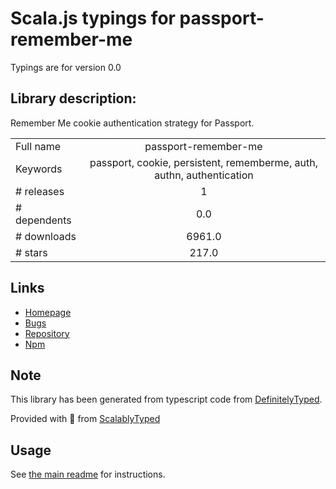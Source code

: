 
# Scala.js typings for passport-remember-me

Typings are for version 0.0

## Library description:
Remember Me cookie authentication strategy for Passport.

|                    |                 |
| ------------------ | :-------------: |
| Full name          | passport-remember-me |
| Keywords           | passport, cookie, persistent, rememberme, auth, authn, authentication |
| # releases         | 1 |
| # dependents       | 0.0 |
| # downloads        | 6961.0 |
| # stars            | 217.0 |

## Links
- [Homepage](https://github.com/jaredhanson/passport-remember-me#readme)
- [Bugs](http://github.com/jaredhanson/passport-remember-me/issues)
- [Repository](https://github.com/jaredhanson/passport-remember-me)
- [Npm](https://www.npmjs.com/package/passport-remember-me)
    


## Note
This library has been generated from typescript code from [DefinitelyTyped](https://definitelytyped.org).

Provided with :purple_heart: from [ScalablyTyped](https://github.com/oyvindberg/ScalablyTyped)

## Usage
See [the main readme](../../readme.md) for instructions.



